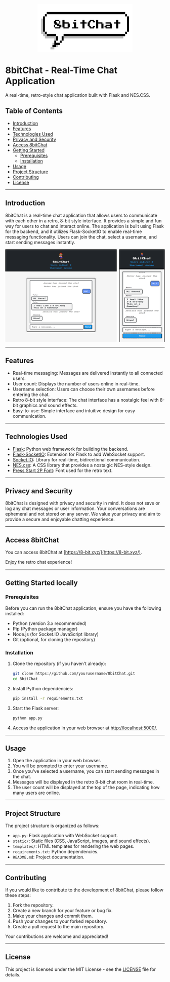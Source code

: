 <!-- Insert ./docs/logo.svg and center it -->
<p align="center">
  <img src="./docs/logo.svg" alt="8bitChat" width="300" height="150">
</p>



# 8bitChat - Real-Time Chat Application
A real-time, retro-style chat application built with Flask and NES.CSS.
## Table of Contents

- [Introduction](#introduction)
- [Features](#features)
- [Technologies Used](#technologies-used)
- [Privacy and Security](#privacy-and-security)
- [Access 8bitChat](#access-8bitchat)
- [Getting Started](#getting-started)
  - [Prerequisites](#prerequisites)
  - [Installation](#installation)
- [Usage](#usage)
- [Project Structure](#project-structure)
- [Contributing](#contributing)
- [License](#license)

---

## Introduction

8bitChat is a real-time chat application that allows users to communicate with each other in a retro, 8-bit style interface. It provides a simple and fun way for users to chat and interact online. The application is built using Flask for the backend, and it utilizes Flask-SocketIO to enable real-time messaging functionality. Users can join the chat, select a username, and start sending messages instantly.

![8bitChat](./docs/screenshot.svg)

---

## Features

- Real-time messaging: Messages are delivered instantly to all connected users.
- User count: Displays the number of users online in real-time.
- Username selection: Users can choose their own usernames before entering the chat.
- Retro 8-bit style interface: The chat interface has a nostalgic feel with 8-bit graphics and sound effects.
- Easy-to-use: Simple interface and intuitive design for easy communication.

---

## Technologies Used

- [Flask](https://flask.palletsprojects.com/): Python web framework for building the backend.
- [Flask-SocketIO](https://flask-socketio.readthedocs.io/): Extension for Flask to add WebSocket support.
- [Socket.IO](https://socket.io/): Library for real-time, bidirectional communication.
- [NES.css](https://nostalgic-css.github.io/NES.css/): A CSS library that provides a nostalgic NES-style design.
- [Press Start 2P Font](https://fonts.cdnfonts.com/css/press-start-2p): Font used for the retro text.

---

## Privacy and Security

8bitChat is designed with privacy and security in mind. It does not save or log any chat messages or user information. Your conversations are ephemeral and not stored on any server. We value your privacy and aim to provide a secure and enjoyable chatting experience.

---

## Access 8bitChat

You can access 8bitChat at [https://8-bit.xyz/](https://8-bit.xyz/). 

Enjoy the retro chat experience!

---

## Getting Started locally

### Prerequisites

Before you can run the 8bitChat application, ensure you have the following installed:

- Python (version 3.x recommended)
- Pip (Python package manager)
- Node.js (for Socket.IO JavaScript library)
- Git (optional, for cloning the repository)

### Installation

1. Clone the repository (if you haven't already):

   ```bash
   git clone https://github.com/yourusername/8bitChat.git
   cd 8bitChat
   ```

2. Install Python dependencies:

   ```bash
   pip install -r requirements.txt
   ```


3. Start the Flask server:

   ```bash
   python app.py
   ```

4. Access the application in your web browser at [http://localhost:5000/](http://localhost:5000/).

---

## Usage

1. Open the application in your web browser.
2. You will be prompted to enter your username.
3. Once you've selected a username, you can start sending messages in the chat.
4. Messages will be displayed in the retro 8-bit chat room in real-time.
5. The user count will be displayed at the top of the page, indicating how many users are online.

---

## Project Structure

The project structure is organized as follows:

- `app.py`: Flask application with WebSocket support.
- `static/`: Static files (CSS, JavaScript, images, and sound effects).
- `templates/`: HTML templates for rendering the web pages.
- `requirements.txt`: Python dependencies.
- `README.md`: Project documentation.

---

## Contributing

If you would like to contribute to the development of 8bitChat, please follow these steps:

1. Fork the repository.
2. Create a new branch for your feature or bug fix.
3. Make your changes and commit them.
4. Push your changes to your forked repository.
5. Create a pull request to the main repository.

Your contributions are welcome and appreciated!

---

## License

This project is licensed under the MIT License - see the [LICENSE](LICENSE) file for details.